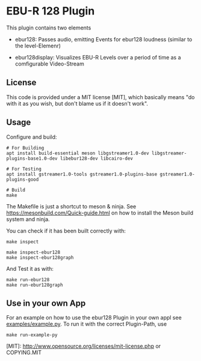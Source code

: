 # EBU-R 128 Plugin

This plugin contains two elements

* ebur128:
  Passes audio, emitting Events for ebur128 loudness (similar to the level-Elemenr)

* ebur128display:
  Visualizes EBU-R Levels over a period of time as a comfigurable Video-Stream

## License

This code is provided under a MIT license [MIT], which basically means "do
with it as you wish, but don't blame us if it doesn't work".

## Usage

Configure and build:

    # For Building
    apt install build-essential meson libgstreamer1.0-dev libgstreamer-plugins-base1.0-dev libebur128-dev libcairo-dev

    # For Testing
    apt install gstreamer1.0-tools gstreamer1.0-plugins-base gstreamer1.0-plugins-good

    # Build
    make

The Makefile is just a shortcut to meson & ninja. See <https://mesonbuild.com/Quick-guide.html>
on how to install the Meson build system and ninja.

You can check if it has been built correctly with:

    make inspect

    make inspect-ebur128
    make inspect-ebur128graph

And Test it as with:

    make run-ebur128
    make run-ebur128graph

## Use in your own App
For an example on how to use the ebur128 Plugin in your own appl see [examples/example.py](example.py). To run it with the correct Plugin-Path, use

    make run-example-py


[MIT]: http://www.opensource.org/licenses/mit-license.php or COPYING.MIT
